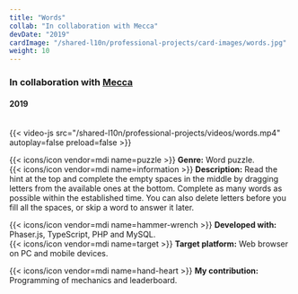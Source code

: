 ```yaml
---
title: "Words"
collab: "In collaboration with Mecca"
devDate: "2019"
cardImage: "/shared-l10n/professional-projects/card-images/words.jpg"
weight: 10
---
```


### In collaboration with [Mecca](https://meccanimation.com/)
#### 2019
\
{{< video-js src="/shared-l10n/professional-projects/videos/words.mp4" autoplay=false preload=false >}}

{{< icons/icon vendor=mdi name=puzzle >}} **Genre:** Word puzzle.\
{{< icons/icon vendor=mdi name=information >}} **Description:**
Read the hint at the top and complete the empty spaces in the middle by dragging letters from the available ones at the bottom.
Complete as many words as possible within the established time.
You can also delete letters before you fill all the spaces, or skip a word to answer it later.

{{< icons/icon vendor=mdi name=hammer-wrench >}} **Developed with:** Phaser.js, TypeScript, PHP and MySQL.\
{{< icons/icon vendor=mdi name=target >}} **Target platform:** Web browser on PC and mobile devices.

{{< icons/icon vendor=mdi name=hand-heart >}} **My contribution:** Programming of mechanics and leaderboard.

